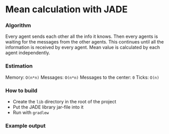 # Mean calculation with JADE

### Algorithm

Every agent sends each other all the info it knows. Then every agents is waiting for the messages from the other agents. This continues until all the information is received by every agent. Mean value is calculated by each agent independently.

### Estimation

Memory: `O(n*n)`
Messages: `O(n*n)`
Messages to the center: `0`
Ticks: `O(n)`

### How to build

* Create the `lib` directory in the root of the project
* Put the JADE library jar-file into it
* Run with `gradlew`

### Example output
